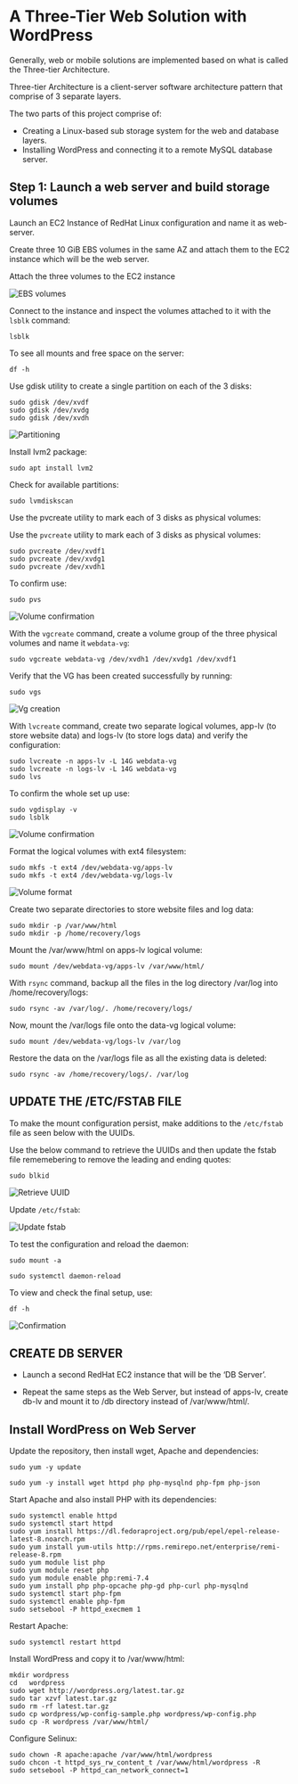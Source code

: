 # A Three-Tier Web Solution with WordPress

Generally, web or mobile solutions are implemented based on what is called the Three-tier Architecture.

Three-tier Architecture is a client-server software architecture pattern that comprise of 3 separate layers.

The two parts of this project comprise of:
- Creating a Linux-based sub storage system for the web and database layers.
- Installing WordPress and connecting it to a remote MySQL database server.

## Step 1: Launch a web server and build storage volumes

Launch an EC2 Instance of RedHat Linux configuration and name it as web-server.

Create three 10 GiB EBS volumes in the same AZ and attach them to the EC2 instance which will be the web server.

Attach the three volumes to the EC2 instance

![EBS volumes](./media/ebs.png)

Connect to the instance and inspect the volumes attached to it with the `lsblk` command:

```
lsblk
```

To see all mounts and free space on the server:

```
df -h
```

Use gdisk utility to create a single partition on each of the 3 disks:

```
sudo gdisk /dev/xvdf
sudo gdisk /dev/xvdg
sudo gdisk /dev/xvdh
```

![Partitioning](./media/partition.png)

Install lvm2 package:

```
sudo apt install lvm2
```

Check for available partitions:

```
sudo lvmdiskscan 
```

Use the pvcreate utility to mark each of 3 disks as physical volumes:

Use the `pvcreate` utility to mark each of 3 disks as physical volumes:

```
sudo pvcreate /dev/xvdf1
sudo pvcreate /dev/xvdg1
sudo pvcreate /dev/xvdh1
```

To confirm use:

```
sudo pvs
```

![Volume confirmation](./media/pvs.png)


With the `vgcreate` command, create a volume group of the three physical volumes and name it `webdata-vg`:

```
sudo vgcreate webdata-vg /dev/xvdh1 /dev/xvdg1 /dev/xvdf1
```

Verify that the VG has been created successfully by running:

```
sudo vgs
```

![Vg creation](./media/vgcreate.png)

With `lvcreate` command, create two separate logical volumes, app-lv (to store website data) and logs-lv (to store logs data) and verify the configuration:

```
sudo lvcreate -n apps-lv -L 14G webdata-vg
sudo lvcreate -n logs-lv -L 14G webdata-vg
sudo lvs
```

To confirm the whole set up use:

```
sudo vgdisplay -v
sudo lsblk
```

![Volume confirmation](./media/lsblk.png)

Format the logical volumes with ext4 filesystem:

```
sudo mkfs -t ext4 /dev/webdata-vg/apps-lv
sudo mkfs -t ext4 /dev/webdata-vg/logs-lv
```

![Volume format](./media/mkfs.png)


Create two separate directories to store website files and log data:


```
sudo mkdir -p /var/www/html
sudo mkdir -p /home/recovery/logs
```


Mount the /var/www/html on apps-lv logical volume:

```
sudo mount /dev/webdata-vg/apps-lv /var/www/html/
```

With `rsync` command, backup all the files in the log directory /var/log into /home/recovery/logs:


```
sudo rsync -av /var/log/. /home/recovery/logs/
```

Now, mount the /var/logs file onto the data-vg logical volume:

```
sudo mount /dev/webdata-vg/logs-lv /var/log
```

Restore the data on the /var/logs file as all the existing data is deleted:

```
sudo rsync -av /home/recovery/logs/. /var/log
```

## UPDATE THE /ETC/FSTAB FILE

To make the mount configuration persist, make additions to the `/etc/fstab` file as seen below with the UUIDs.

Use the below command to retrieve the UUIDs and then update the fstab file rememebering to remove the leading and ending quotes:

```
sudo blkid
```

![Retrieve UUID](./media/blkid.png)

Update `/etc/fstab`:


![Update fstab](./media/uuid.png)


To test the configuration and reload the daemon:

```
sudo mount -a
```

```
sudo systemctl daemon-reload
```

To view and check the final setup, use:

```
df -h
```

![Confirmation](./media/df.png)

## CREATE DB SERVER

- Launch a second RedHat EC2 instance that will be the ‘DB Server’.

- Repeat the same steps as the Web Server, but instead of apps-lv, create db-lv and mount it to /db directory instead of /var/www/html/.

## Install WordPress on Web Server 

Update the repository, then install wget, Apache and dependencies:

```
sudo yum -y update

sudo yum -y install wget httpd php php-mysqlnd php-fpm php-json
```

Start Apache and also install PHP with its dependencies:

```
sudo systemctl enable httpd
sudo systemctl start httpd
sudo yum install https://dl.fedoraproject.org/pub/epel/epel-release-latest-8.noarch.rpm
sudo yum install yum-utils http://rpms.remirepo.net/enterprise/remi-release-8.rpm
sudo yum module list php
sudo yum module reset php
sudo yum module enable php:remi-7.4
sudo yum install php php-opcache php-gd php-curl php-mysqlnd
sudo systemctl start php-fpm
sudo systemctl enable php-fpm
sudo setsebool -P httpd_execmem 1
```

Restart Apache:

```
sudo systemctl restart httpd
```

Install WordPress and copy it to /var/www/html:

```
mkdir wordpress
cd   wordpress
sudo wget http://wordpress.org/latest.tar.gz
sudo tar xzvf latest.tar.gz
sudo rm -rf latest.tar.gz
sudo cp wordpress/wp-config-sample.php wordpress/wp-config.php
sudo cp -R wordpress /var/www/html/
```

Configure Selinux:

```
sudo chown -R apache:apache /var/www/html/wordpress
sudo chcon -t httpd_sys_rw_content_t /var/www/html/wordpress -R
sudo setsebool -P httpd_can_network_connect=1
```






